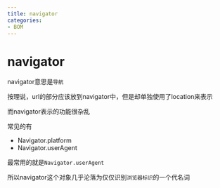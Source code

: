 ```yaml
---
title: navigator
categories: 
- BOM
---
```


# navigator

navigator意思是`导航`

按理说，url的部分应该放到navigator中，但是却单独使用了location来表示

而navigator表示的功能很杂乱

常见的有

- Navigator.platform
- Navigator.userAgent

最常用的就是`Navigator.userAgent`

所以navigator这个对象几乎沦落为仅仅识别`浏览器标识`的一个代名词


